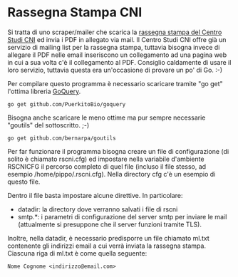 Rassegna Stampa CNI
===================

Si tratta di uno scraper/mailer che scarica la [rassegna stampa del Centro
Studi CNI](http://www.centrostudicni.it/rassegna-stampa) ed invia i PDF in allegato via mail. Il Centro Studi CNI offre 
già un servizio di mailing list per la rassegna stampa, tuttavia bisogna
invece di allegare il PDF nelle email inseriscono un collegamento ad una
pagina web in cui a sua volta c'è il collegamento al PDF. Consiglio caldamente
di usare il loro servizio, tuttavia questa era un'occasione di provare
un po' di Go. :-)

Per compilare questo programma è necessario scaricare tramite "go get"
l'ottima libreria [GoQuery](https://github.com/PuerkitoBio/goquery).

    go get github.com/PuerkitoBio/goquery

Bisogna anche scaricare le meno ottime ma pur sempre necessarie "goutils"
del sottoscritto. ;-)

    go get github.com/bernarpa/goutils

Per far funzionare il programma bisogna creare un file di configurazione (di solito
è chiamato rscni.cfg) ed impostare nella variabile d'ambiente RSCNICFG
il percorso completo di quel file (incluso il file stesso, ad esempio
/home/pippo/.rscni.cfg). Nella directory cfg c'è un esempio di questo file.

Dentro il file basta impostare alcune direttive. In particolare:
   * datadir: la directory dove verranno salvati i file di rscni
   * smtp.*: i parametri di configurazione del server smtp per inviare
             le mail (attualmente si presuppone che il server funzioni
			 tramite TLS).

Inoltre, nella datadir, è necessario predisporre un file chiamato ml.txt
contenente gli indirizzi email a cui verrà inviata la rassegna stampa.
Ciascuna riga di ml.txt è come quella seguente:

    Nome Cognome <indirizzo@email.com>
